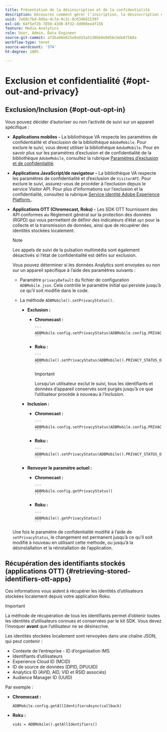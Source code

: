 ```yaml
---
title: Présentation de la désinscription et de la confidentialité
description: Découvrez comment gérer lʼinscription, la désinscription et la confidentialité.
uuid: 7e60c7bd-8dba-4c7a-9c3c-0c634b815397
exl-id: 64f5ef2b-7850-43d8-8f32-3d008ea4f156
feature: Media Analytics
role: User, Admin, Data Engineer
source-git-commit: a73ba98e025e0a915a5136bb9e0d5bcbde875b0a
workflow-type: tm+mt
source-wordcount: '374'
ht-degree: 100%

---
```


# Exclusion et confidentialité {#opt-out-and-privacy}

## Exclusion/Inclusion {#opt-out-opt-in}

Vous pouvez décider d’autoriser ou non l’activité de suivi sur un appareil spécifique :

* **Applications mobiles -** La bibliothèque VA respecte les paramètres de confidentialité et d’exclusion de la bibliothèque `AdobeMobile`. Pour exclure le suivi, vous devez utiliser la bibliothèque `AdobeMobile`. Pour en savoir plus sur les paramètres d’exclusion et de confidentialité de la bibliothèque `AdobeMobile`, consultez la rubrique [Paramètres d’exclusion et de confidentialité](https://experienceleague.adobe.com/docs/mobile-services/android/gdpr-privacy-android/privacy.html?lang=fr).
* **Applications JavaScript/de navigateur -** La bibliothèque VA respecte les paramètres de confidentialité et d’exclusion de `VisitorAPI`. Pour exclure le suivi, assurez-vous de procéder à l’exclusion depuis le service Visitor API. Pour plus d’informations sur l’exclusion et la confidentialité, consultez la rubrique [Service identité Adobe Experience Platform.](https://experienceleague.adobe.com/docs/id-service/using/home.html?lang=fr).
* **Applications OTT (Chromecast, Roku) -** Les SDK OTT fournissent des API conformes au Règlement général sur la protection des données (RGPD) qui vous permettent de définir des indicateurs d’état `opt` pour la collecte et la transmission de données, ainsi que de récupérer des identités stockées localement.

  >[!NOTE]
  >
  >Les appels de suivi de la pulsation multimédia sont également désactivés si l’état de confidentialité est défini sur exclusion.

  Vous pouvez déterminer si les données Analytics sont envoyées ou non sur un appareil spécifique à l’aide des paramètres suivants :

   * Paramètre `privacyDefault` du fichier de configuration `ADBMobile.json`. Cela contrôle le paramètre initial qui persiste jusqu’à ce qu’il soit modifié dans le code.

   * La méthode `ADBMobile().setPrivacyStatus()`.

      * **Exclusion :**

         * **Chromecast :**

               ```
               ADBMobile.config.setPrivacyStatus(ADBMobile.config.PRIVACY_STATUS_OPT_OUT)
               ```
           
         * **Roku :**

               ```
               ADBMobile().setPrivacyStatus(ADBMobile().PRIVACY_STATUS_OPT_OUT)
               ```
           
           >[!IMPORTANT]
           >
           >Lorsqu’un utilisateur exclut le suivi, tous les identifiants et données d’appareil conservés sont purgés jusqu’à ce que l’utilisateur procède à nouveau à l’inclusion.

      * **Inclusion :**

         * **Chromecast :**

               ```
               ADBMobile.config.setPrivacyStatus(ADBMobile.config.PRIVACY_STATUS_OPT_IN)
               ```
           
         * **Roku :**

               ```
               ADBMobile().setPrivacyStatus(ADBMobile().PRIVACY_STATUS_OPT_IN)
               ```
           
      * **Renvoyer le paramètre actuel :**

         * **Chromecast :**

               ```
               ADBMobile.config.getPrivacyStatus()
               ```
           
         * **Roku :**

               ```
               ADBMobile().getPrivacyStatus()
               ```
           
  Une fois le paramètre de confidentialité modifié à l’aide de `setPrivacyStatus`, le changement est permanent jusqu’à ce qu’il soit modifié à nouveau en utilisant cette méthode, ou jusqu’à la désinstallation et la réinstallation de l’application.

## Récupération des identifiants stockés (applications OTT) {#retrieving-stored-identifiers-ott-apps}

Ces informations vous aident à récupérer les identités d’utilisateurs stockées localement depuis votre application Roku.

>[!IMPORTANT]
>
>La méthode de récupération de tous les identifiants permet d’obtenir toutes les identités d’utilisateurs connues et conservées par le kit SDK. Vous devez l’invoquer **avant** que l’utilisateur ne se désinscrive.

Les identités stockées localement sont renvoyées dans une chaîne JSON, qui peut contenir :

* Contexte de l’entreprise - ID d’organisation IMS
* Identifiants d’utilisateurs
* Experience Cloud ID (MCID)
* ID de source de données (DPID, DPUUID)
* Analytics ID (AVID, AID, VID et RSID associés)
* Audience Manager ID (UUID)

Par exemple :

* **Chromecast :**

  ```
  ADBMobile.config.getAllIdentifiersAsync(callback)
  ```

* **Roku :**

  ```
  vids = ADBMobile().getAllIdentifiers()
  ```
